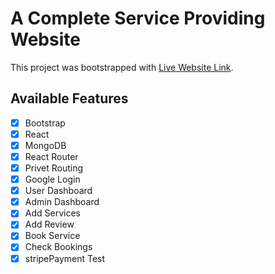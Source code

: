 # A Complete Service Providing Website 

This project was bootstrapped with [Live Website Link](https://bridgenet-computer.web.app/).

## Available Features
- [x] Bootstrap 
- [x] React 
- [x] MongoDB
- [x] React Router
- [x] Privet Routing
- [x] Google Login
- [x] User Dashboard
- [x] Admin Dashboard
- [x] Add Services
- [x] Add Review
- [x] Book Service
- [x] Check Bookings
- [x] stripePayment Test